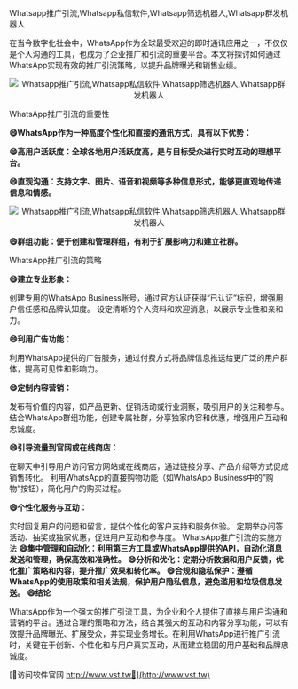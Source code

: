 Whatsapp推广引流,Whatsapp私信软件,Whatsapp筛选机器人,Whatsapp群发机器人

在当今数字化社会中，WhatsApp作为全球最受欢迎的即时通讯应用之一，不仅仅是个人沟通的工具，也成为了企业推广和引流的重要平台。本文将探讨如何通过WhatsApp实现有效的推广引流策略，以提升品牌曝光和销售业绩。

 <center><img src="https://vst.tw/MP4/tuiguang/png/4.png" alt="Whatsapp推广引流,Whatsapp私信软件,Whatsapp筛选机器人,Whatsapp群发机器人"></center>

WhatsApp推广引流的重要性

**😄WhatsApp作为一种高度个性化和直接的通讯方式，具有以下优势：**

**😄高用户活跃度：全球各地用户活跃度高，是与目标受众进行实时互动的理想平台。**

**😄直观沟通：支持文字、图片、语音和视频等多种信息形式，能够更直观地传递信息和情感。**

 <center><img src="https://vst.tw/MP4/tuiguang/png/7.png" alt="Whatsapp推广引流,Whatsapp私信软件,Whatsapp筛选机器人,Whatsapp群发机器人"></center>

**😄群组功能：便于创建和管理群组，有利于扩展影响力和建立社群。**

WhatsApp推广引流的策略

**😄建立专业形象：**

创建专用的WhatsApp Business账号，通过官方认证获得“已认证”标识，增强用户信任感和品牌认知度。
设定清晰的个人资料和欢迎消息，以展示专业性和亲和力。

**😄利用广告功能：**

利用WhatsApp提供的广告服务，通过付费方式将品牌信息推送给更广泛的用户群体，提高可见性和影响力。

**😄定制内容营销：**

发布有价值的内容，如产品更新、促销活动或行业洞察，吸引用户的关注和参与。
结合WhatsApp群组功能，创建专属社群，分享独家内容和优惠，增强用户互动和忠诚度。

**😄引导流量到官网或在线商店：**

在聊天中引导用户访问官方网站或在线商店，通过链接分享、产品介绍等方式促成销售转化。
利用WhatsApp的直接购物功能（如WhatsApp Business中的“购物”按钮），简化用户的购买过程。

**😄个性化服务与互动：**

实时回复用户的问题和留言，提供个性化的客户支持和服务体验。
定期举办问答活动、抽奖或独家优惠，促进用户互动和参与度。
WhatsApp推广引流的实施方法
**😄集中管理和自动化：利用第三方工具或WhatsApp提供的API，自动化消息发送和管理，确保高效和准确性。**
**😄分析和优化：定期分析数据和用户反馈，优化推广策略和内容，提升推广效果和转化率。**
**😄合规和隐私保护：遵循WhatsApp的使用政策和相关法规，保护用户隐私信息，避免滥用和垃圾信息发送。**
**😄结论**

WhatsApp作为一个强大的推广引流工具，为企业和个人提供了直接与用户沟通和营销的平台。通过合理的策略和方法，结合其强大的互动和内容分享功能，可以有效提升品牌曝光、扩展受众，并实现业务增长。在利用WhatsApp进行推广引流时，关键在于创新、个性化和与用户真实互动，从而建立稳固的用户基础和品牌忠诚度。


[👻访问软件官网 http://www.vst.tw👻](http://www.vst.tw)
